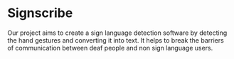 # Signscribe
Our project aims to create a sign language detection software by detecting the hand gestures and converting it into text. It helps to break the barriers of communication between deaf people and non sign language users.
